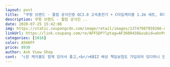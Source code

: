 ```yaml
---
layout: post 
title:  "쿠팡 브랜드 - 퀄컴 공식인증 QC3.0 고속충전기 + C타입케이블 1.2m 세트, 화이트" 
description: 쿠팡 브랜드 - 퀄컴 공식인 ..
date: 2020-07-25 15:42:06 
img: https://static.coupangcdn.com/image/retail/images/13747987959266-de9d213d-cb84-436a-9431-235b344ef5fe.jpg 
linkUrl: https://link.coupang.com/re/AFFSDP?lptag=AF3600438&subid=ahnPublicAsk&pageKey=1628630781&itemId=2778296479&vendorItemId=70768075067&traceid=V0-113-e16801aaf71b1d25 
categories: [1016] 
color: A566FF 
price: 8930 
author: Ask View Shop 
cont:  "c핀 케이블도 함께 있어서 좋고,<br/>KBIZ 배상 책임보험도 가입되어 있다하니 안심하고<br/>같이 들어있는 충전케이블의 선이 생각보다 두껍더라구요.<br/><br/>갤럭시노트10+사용하고있는데, 고속충전도 문제없이 잘되요!<br/>고속충전이 돼서 상당히 맘에 드네요.<br/><br/>그래도 발열감은 정말 하나도 없었어요!!!<br/>그런데 제가 상품 설명 중 문구를 하나 놓쳤었네요ㅠㅠ<br/>그리고 당연하겠지만 퀄컴인증이라<br/>근래 재택근무가 많아지면서 충전기를 여기저기 둘 생각으로 c타입 충전기를 찾게 됐습니다.<br/><br/>너무 만족합니다❤<br/>노트북 등 고전력 제품은 지원되지 않습니다.<br/>.<br/><br/>다른 분들은 저처럼 문구를 놓쳐서 실수 하시는 일 없길... <br/>!!<br/>더군다나 충전기를 아무거나 살 수 없는게 안전문제인데<br/>두고려고 했는데 이건 뭐 벽돌 같다고 해야하나요?<br/>디자인이 진짜 이뻐요❤<br/>디진인이 너무 이뻐요! 시크한 블랙에 주황색 usb로 군더더기 없이 깔끔해요❤<br/>모양이네요.<br/><br/>문제없이 고속충전이가능해요! 인식도 잘되고 충전도잘되니<br/>뭔지 모를 신뢰감이 확 오르더라구요.<br/><br/>벽돌처럼 튼튼하게 생긴 사각형 모양이겠네요.<br/><br/>본체만 가지고 다니시면서 고속 충전안된다고 오해하시면 안될 것 같아요!!!<br/>사진만 볼 때는 긴가민가 했는데 사진빨 못 받는<br/>실제 제품이 상당히 튼튼해 보여요.<br/><br/>쓸 수 있겠더라구요.<br/><br/>안드로이드쓰신다면 추천드리는 디자인과 성능을 가졌어요!❤<br/>엄청 얇은거라 수명도 짧을 것 같아 불안불안해 보이는데<br/>엄청 튼튼하게 생긴데다 각진 형태라<br/>이 부분은 진짜 특장점인 것 같습니다<br/>이건 듬직하게 생겼네요.<br/><br/>일단 꽂아서 사용은 해봤는데 지원이 역시 잘 되진 않네요ㅠ<br/>일반 충전기도 충전하면 발열감 생겨서 불안한데 이건 정말 발열이 1도 없더라구요^^<br/>잠깐만 껴놔도 대폭 충전되니 대만족이에요.<br/><br/>저는 일단 케이블은 더 쓸 곳이 없고 다른 케이블로 충전기 본체 사용해서 2차 리뷰 올려볼게요^^!!<br/>전 그래도 이 제품에 가장 맘드 드는 부분을 고른다면<br/>제가 패브릭으로 된 충전케이블이 있어 연결해보았는데,<br/>집에 있는 충전기랑 비교해서 튼튼한 걸 집에다<br/>집이든 회사든 두려고 고속충전기를 알아보다가<br/>충전기 자체 모양도 예쁘고 포장도 정말 깔끔하게 배송이됩니다<br/>취향저격입니다.<br/><br/>케이블까지 있어야 고속 충전이 되니,<br/>타 상품을 보면 충전기만 팔거나 케이블을 주더라도<br/>홈플래닛 퀄컴 고속충전기를 보게 되었네요.<br/><br/>" 
---
```

